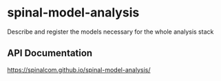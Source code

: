 # spinal-model-analysis
Describe and register the models necessary for the whole analysis stack


## API Documentation
https://spinalcom.github.io/spinal-model-analysis/
